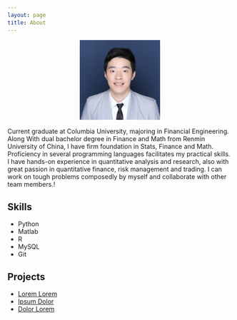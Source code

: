 ```yaml
---
layout: page  
title: About  
---
```


<p align="center">
	<img src="assets/images/Shihan Guo Profile.png" width="180"/>
</p>

<p>Current graduate at Columbia University, majoring in Financial Engineering. Along With dual bachelor degree in Finance and Math from Renmin University of China, I have firm foundation in Stats, Finance and Math. Proficiency in several programming languages facilitates my practical skills. I have hands-on experience in quantitative analysis and research, also with great passion in quantitative finance, risk management and trading. I can work on tough problems composedly by myself and collaborate with other team members.!</p>


<h2>Skills</h2>

<ul class="skill-list">
	<li>Python</li>
	<li>Matlab</li>
	<li>R</li>
	<li>MySQL</li>
	<li>Git</li>
</ul>

<h2>Projects</h2>

<ul>
	<li><a href="https://github.com/">Lorem Lorem</a></li>
	<li><a href="https://github.com/">Ipsum Dolor</a></li>
	<li><a href="https://github.com/">Dolor Lorem</a></li>
</ul>